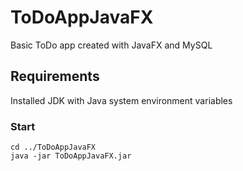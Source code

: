 # ToDoAppJavaFX
Basic ToDo app created with JavaFX and MySQL
## Requirements
Installed JDK with Java system environment variables
### Start
```
cd ../ToDoAppJavaFX
java -jar ToDoAppJavaFX.jar
```


